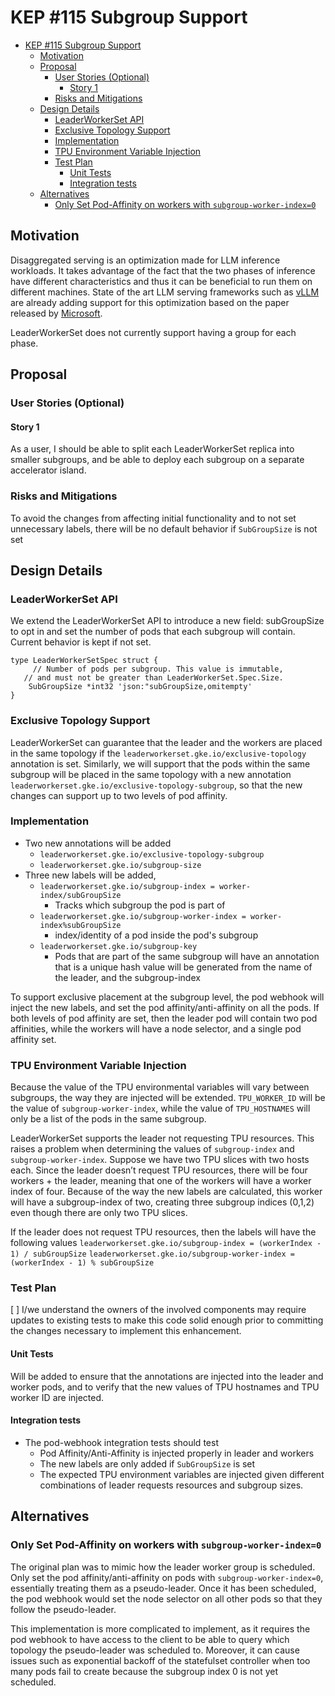 # KEP #115 Subgroup Support
<!--
This is the title of your KEP. Keep it short, simple, and descriptive. A good
title can help communicate what the KEP is and should be considered as part of
any review.
-->

<!--
A table of contents is helpful for quickly jumping to sections of a KEP and for
highlighting any additional information provided beyond the standard KEP
template.

Ensure the TOC is wrapped with
  <code>&lt;!-- toc --&rt;&lt;!-- /toc --&rt;</code>
tags, and then generate with `hack/update-toc.sh`.
-->

<!-- toc -->
- [KEP #115 Subgroup Support](#kep-115-subgroup-support)
  - [Motivation](#motivation)
  - [Proposal](#proposal)
    - [User Stories (Optional)](#user-stories-optional)
      - [Story 1](#story-1)
    - [Risks and Mitigations](#risks-and-mitigations)
  - [Design Details](#design-details)
    - [LeaderWorkerSet API](#leaderworkerset-api)
    - [Exclusive Topology Support](#exclusive-topology-support)
    - [Implementation](#implementation)
    - [TPU Environment Variable Injection](#tpu-environment-variable-injection)
    - [Test Plan](#test-plan)
      - [Unit Tests](#unit-tests)
      - [Integration tests](#integration-tests)
  - [Alternatives](#alternatives)
    - [Only Set Pod-Affinity on workers with `subgroup-worker-index=0`](#only-set-pod-affinity-on-workers-with-subgroup-worker-index0)
<!-- /toc -->

## Motivation

<!--
This section is for explicitly listing the motivation, goals, and non-goals of
this KEP.  Describe why the change is important and the benefits to users. The
motivation section can optionally provide links to [experience reports] to
demonstrate the interest in a KEP within the wider Kubernetes community.

[experience reports]: https://github.com/golang/go/wiki/ExperienceReports
-->

Disaggregated serving is an optimization made for LLM inference workloads. It takes advantage of the fact that the two phases of inference have different characteristics and thus it can be beneficial to run them on different machines. State of the art LLM serving frameworks such as [vLLM](https://github.com/vllm-project/vllm/issues/2472) are already adding support for this optimization based on the paper released by [Microsoft](https://www.microsoft.com/en-us/research/publication/splitwise-efficient-generative-llm-inference-using-phase-splitting/). 

LeaderWorkerSet does not currently support having a group for each phase.


## Proposal

<!--
This is where we get down to the specifics of what the proposal actually is.
This should have enough detail that reviewers can understand exactly what
you're proposing, but should not include things like API designs or
implementation. What is the desired outcome and how do we measure success?.
The "Design Details" section below is for the real
nitty-gritty.
-->

### User Stories (Optional)

<!--
Detail the things that people will be able to do if this KEP is implemented.
Include as much detail as possible so that people can understand the "how" of
the system. The goal here is to make this feel real for users without getting
bogged down.
-->

#### Story 1
As a user, I should be able to split each LeaderWorkerSet replica into smaller subgroups, and be able to deploy each subgroup on a separate accelerator island. 

### Risks and Mitigations

<!--
What are the risks of this proposal, and how do we mitigate? Think broadly.
For example, consider both security and how this will impact the larger
Kubernetes ecosystem.

How will security be reviewed, and by whom?

How will UX be reviewed, and by whom?

Consider including folks who also work outside the SIG or subproject.
-->
To avoid the changes from affecting initial functionality and to not set 
unnecessary labels, there will be no default behavior if `SubGroupSize` is not 
set

## Design Details

<!--
This section should contain enough information that the specifics of your
change are understandable. This may include API specs (though not always
required) or even code snippets. If there's any ambiguity about HOW your
proposal will be implemented, this is the place to discuss them.
-->
### LeaderWorkerSet API
We extend the LeaderWorkerSet API to introduce a new field: subGroupSize to opt in and set the number of pods that each subgroup will contain. Current behavior is kept if not set. 

```
type LeaderWorkerSetSpec struct {
	 // Number of pods per subgroup. This value is immutable,
   // and must not be greater than LeaderWorkerSet.Spec.Size.
	SubGroupSize *int32 'json:"subGroupSize,omitempty'
} 
```

### Exclusive Topology Support
LeaderWorkerSet can guarantee that the leader and the workers are placed in the same topology if the `leaderworkerset.gke.io/exclusive-topology` annotation is set. Similarly, we will support that the pods within the same subgroup will be placed in the same topology with a new annotation `leaderworkerset.gke.io/exclusive-topology-subgroup`, so that the new changes can support up to two levels of pod affinity. 

### Implementation
- Two new annotations will be added
  - `leaderworkerset.gke.io/exclusive-topology-subgroup `
  - `leaderworkerset.gke.io/subgroup-size` 
- Three new labels will be added,
  - `leaderworkerset.gke.io/subgroup-index = worker-index/subGroupSize`
    - Tracks which subgroup the pod is part of 
  - `leaderworkerset.gke.io/subgroup-worker-index = worker-index%subGroupSize`
    - index/identity of a pod inside the pod's subgroup
  - `leaderworkerset.gke.io/subgroup-key` 
    - Pods that are part of the same subgroup will have an annotation that is a unique hash value will be generated from the name of the leader, and the subgroup-index

To support exclusive placement at the subgroup level, the pod webhook will inject the new labels, and set the pod affinity/anti-affinity on all the pods. If both levels of pod affinity are set, then the leader pod will contain two pod affinities, while the workers will have a node selector, and a single pod affinity set. 

### TPU Environment Variable Injection
Because the value of the TPU environmental variables will vary between subgroups, the way they are injected will be extended. `TPU_WORKER_ID` will be the value of `subgroup-worker-index`, while the value of `TPU_HOSTNAMES` will only be a list of the pods in the same subgroup.

LeaderWorkerSet supports the leader not requesting TPU resources. This raises a problem when determining the values of `subgroup-index` and `subgroup-worker-index`. Suppose we have two TPU slices with two hosts each. Since the leader doesn’t request TPU resources, there will be four workers + the leader, meaning that one of the workers will have a worker index of four. Because of the way the new labels are calculated, this worker will have a subgroup-index of two, creating three subgroup indices (0,1,2) even though there are only two TPU slices.

If the leader does not request TPU resources, then the labels will have the following values
`leaderworkerset.gke.io/subgroup-index = (workerIndex - 1) / subGroupSize`
`leaderworkerset.gke.io/subgroup-worker-index = (workerIndex - 1) % subGroupSize`

### Test Plan

<!--
**Note:** *Not required until targeted at a release.*
The goal is to ensure that we don't accept enhancements with inadequate testing.

All code is expected to have adequate tests (eventually with coverage
expectations). Please adhere to the [Kubernetes testing guidelines][testing-guidelines]
when drafting this test plan.

[testing-guidelines]: https://git.k8s.io/community/contributors/devel/sig-testing/testing.md
-->

[ ] I/we understand the owners of the involved components may require updates to
existing tests to make this code solid enough prior to committing the changes necessary
to implement this enhancement.


#### Unit Tests

<!--
In principle every added code should have complete unit test coverage, so providing
the exact set of tests will not bring additional value.
However, if complete unit test coverage is not possible, explain the reason of it
together with explanation why this is acceptable.
-->

<!--
Additionally, try to enumerate the core package you will be touching
to implement this enhancement and provide the current unit coverage for those
in the form of:
- <package>: <date> - <current test coverage>

This can inform certain test coverage improvements that we want to do before
extending the production code to implement this enhancement.
-->

Will be added to ensure that the annotations are injected into the leader and worker pods, and to verify that the new values of TPU hostnames and TPU worker ID are injected. 

#### Integration tests

<!--
Describe what tests will be added to ensure proper quality of the enhancement.

After the implementation PR is merged, add the names of the tests here.
-->

- The pod-webhook integration tests should test
  - Pod Affinity/Anti-Affinity is injected properly in leader and workers
  - The new labels are only added if `SubGroupSize` is set
  - The expected TPU environment variables are injected given different combinations of leader requests resources and subgroup sizes. 


## Alternatives

<!--
What other approaches did you consider, and why did you rule them out? These do
not need to be as detailed as the proposal, but should include enough
information to express the idea and why it was not acceptable.
-->

### Only Set Pod-Affinity on workers with `subgroup-worker-index=0`
The original plan was to mimic how the leader worker group is scheduled. Only set the pod affinity/anti-affinity on pods with `subgroup-worker-index=0`, essentially treating them as a pseudo-leader. Once it has been scheduled, the pod webhook would set the node selector on all other pods so that they follow the pseudo-leader. 

This implementation is more complicated to implement, as it requires the pod webhook to have access to the client to be able to query which topology the pseudo-leader was scheduled to. Moreover, it can cause issues such as exponential backoff of the statefulset controller when too many pods fail to create because the subgroup index 0 is not yet scheduled.
